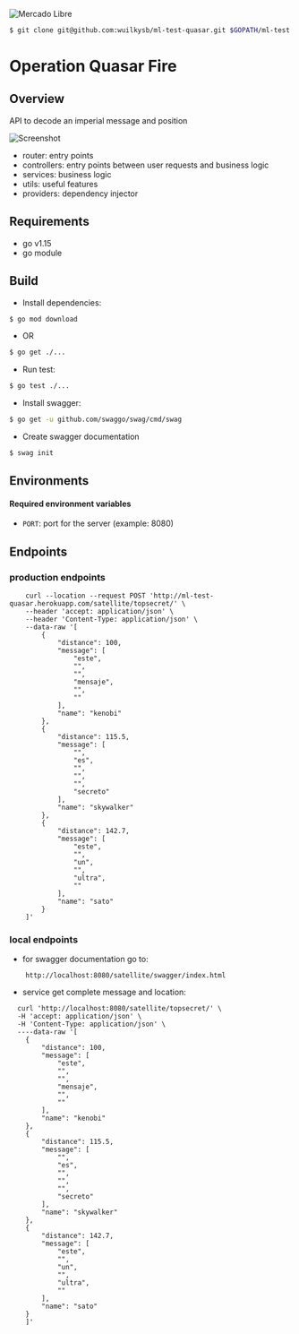 ![Mercado Libre](https://http2.mlstatic.com/frontend-assets/ui-navigation/5.15.0/mercadolibre/logo__large_plus@2x.png)

``` sh
$ git clone git@github.com:wuilkysb/ml-test-quasar.git $GOPATH/ml-test && cd $_
```

#  Operation Quasar Fire
##  Overview
API to decode an imperial message and position

![Screenshot](https://github.com/wuilkydb/ml-test-quasar/blob/master/readme_resource/packages.png?raw=true)

* router: entry points
* controllers: entry points between user requests and business logic
* services: business logic
* utils: useful features
* providers: dependency injector 

## Requirements

* go v1.15
* go module

## Build

* Install dependencies: 
```sh
$ go mod download
```

* OR
```sh
$ go get ./...
```

* Run test:
```sh 
$ go test ./... 
```

* Install swagger:
```sh 
$ go get -u github.com/swaggo/swag/cmd/swag
```

* Create swagger documentation
```sh 
$ swag init
```

## Environments
#### Required environment variables

* `PORT`: port for the server (example: 8080)

## Endpoints

### production endpoints

```
    curl --location --request POST 'http://ml-test-quasar.herokuapp.com/satellite/topsecret/' \
    --header 'accept: application/json' \
    --header 'Content-Type: application/json' \
    --data-raw '[
        {
            "distance": 100,
            "message": [
                "este",
                "",
                "",
                "mensaje",
                "",
                ""
            ],
            "name": "kenobi"
        },
        {
            "distance": 115.5,
            "message": [
                "",
                "es",
                "",
                "",
                "",
                "secreto"
            ],
            "name": "skywalker"
        },
        {
            "distance": 142.7,
            "message": [
                "este",
                "",
                "un",
                "",
                "ultra",
                ""
            ],
            "name": "sato"
        }
    ]'
```

### local endpoints
* for swagger documentation go to:
```
    http://localhost:8080/satellite/swagger/index.html
```

*  service get complete message and location:
``` 
  curl 'http://localhost:8080/satellite/topsecret/' \
  -H 'accept: application/json' \
  -H 'Content-Type: application/json' \
  ----data-raw '[
    {
        "distance": 100,
        "message": [
            "este",
            "",
            "",
            "mensaje",
            "",
            ""
        ],
        "name": "kenobi"
    },
    {
        "distance": 115.5,
        "message": [
            "",
            "es",
            "",
            "",
            "",
            "secreto"
        ],
        "name": "skywalker"
    },
    {
        "distance": 142.7,
        "message": [
            "este",
            "",
            "un",
            "",
            "ultra",
            ""
        ],
        "name": "sato"
    }
    ]'
```